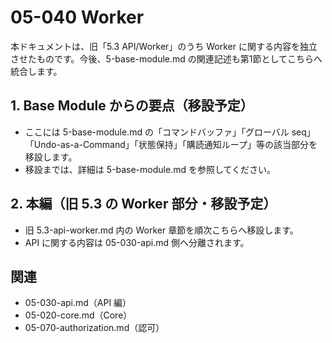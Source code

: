 # 05-040 Worker

本ドキュメントは、旧「5.3 API/Worker」のうち Worker に関する内容を独立させたものです。今後、5-base-module.md の関連記述も第1節としてこちらへ統合します。

## 1. Base Module からの要点（移設予定）
- ここには 5-base-module.md の「コマンドバッファ」「グローバル seq」「Undo-as-a-Command」「状態保持」「購読通知ループ」等の該当部分を移設します。
- 移設までは、詳細は 5-base-module.md を参照してください。

## 2. 本編（旧 5.3 の Worker 部分・移設予定）
- 旧 5.3-api-worker.md 内の Worker 章節を順次こちらへ移設します。
- API に関する内容は 05-030-api.md 側へ分離されます。

## 関連
- 05-030-api.md（API 編）
- 05-020-core.md（Core）
- 05-070-authorization.md（認可）
